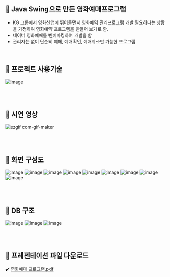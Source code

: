 ## :rocket: Java Swing으로 만든 영화예매프로그램 <br/>

- KG 그룹에서 영화산업에 뛰어들면서 영화예약 관리프로그램 개발 필요하다는 상황을 가정하여 영화예약 프로그램을 만들어 보기로 함. 
- 네이버 영화예매를 벤치마킹하여 개발을 함 
- 관리자는 없이 단순히 예매, 예매확인, 예매취소만 가능한 프로그램 

<br>

##  :rocket: 프로젝트 사용기술 
![image](https://user-images.githubusercontent.com/55049159/118472504-e05fd200-b743-11eb-98df-df7069382912.png)

<br>
<br>

##  :rocket: 시연 영상 
![ezgif com-gif-maker](https://user-images.githubusercontent.com/55049159/118501214-73f4cb00-b763-11eb-8ad6-4e1c3f3a8d90.gif)

<br>
<br>

##  :rocket: 화면 구성도 
![image](https://user-images.githubusercontent.com/55049159/118473567-16518600-b745-11eb-89e3-7e4f428bd194.png)
![image](https://user-images.githubusercontent.com/55049159/118473633-28332900-b745-11eb-9d61-699c3fb35638.png)
![image](https://user-images.githubusercontent.com/55049159/118473779-51ec5000-b745-11eb-8644-c8e76a87db85.png)
![image](https://user-images.githubusercontent.com/55049159/118473884-6b8d9780-b745-11eb-99cc-413fda41456d.png)
![image](https://user-images.githubusercontent.com/55049159/118473925-7811f000-b745-11eb-8f7d-0efac128406a.png)
![image](https://user-images.githubusercontent.com/55049159/118473985-89f39300-b745-11eb-878a-ce824256cedb.png)
![image](https://user-images.githubusercontent.com/55049159/118474037-9aa40900-b745-11eb-9faa-fccf53f4a98d.png)
![image](https://user-images.githubusercontent.com/55049159/118474086-a55e9e00-b745-11eb-8d34-90ab40e8271d.png)
![image](https://user-images.githubusercontent.com/55049159/118474153-b6a7aa80-b745-11eb-9592-b85b43c25100.png)


<br>
<br>

##  :rocket: DB 구조
![image](https://user-images.githubusercontent.com/55049159/118472693-13a26100-b744-11eb-80b3-3573234e8bca.png)
![image](https://user-images.githubusercontent.com/55049159/118472736-26b53100-b744-11eb-91bb-851ac662953f.png)
![image](https://user-images.githubusercontent.com/55049159/118472841-451b2c80-b744-11eb-92da-e4b12ae59c4b.png)

<br>
<br>

##  :rocket: 프레젠테이션 파일 다운로드

:heavy_check_mark: [영화예매 프로그램.pdf](https://github.com/jaero0725/MovieReservationProject/files/6493121/default.pdf)


